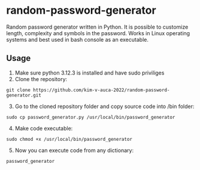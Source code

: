 # random-password-generator
Random password generator written in Python. It is possible to customize length, complexity and symbols in the password. Works in Linux operating systems and best used in bash console as an executable.

## Usage
1. Make sure python 3.12.3 is installed and have sudo priviliges
2. Clone the repository:
```
git clone https://github.com/kim-v-auca-2022/random-password-generator.git
```
3. Go to the cloned repository folder and copy source code into /bin folder:
```
sudo cp password_generator.py /usr/local/bin/password_generator
```
4. Make code executable:
```
sudo chmod +x /usr/local/bin/password_generator
```
5. Now you can execute code from any dictionary:
```
password_generator
```
